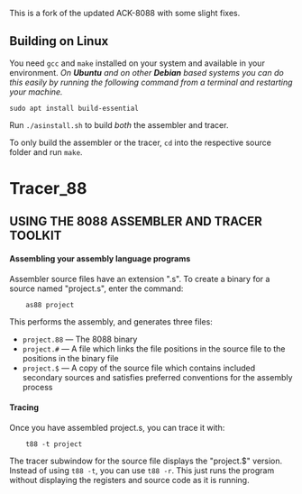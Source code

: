 This is a fork of the updated ACK-8088 with some slight fixes.

## Building on Linux

You need `gcc` and `make` installed on your system and available in your environment.
_On **Ubuntu** and on other **Debian** based systems you can do this easily by running the following command from a terminal and restarting your machine._
```
sudo apt install build-essential
```

Run `./asinstall.sh` to build _both_ the assembler and tracer.

To only build the assembler or the tracer, `cd` into the respective source folder and run `make`.


Tracer_88
=========

## USING THE 8088 ASSEMBLER AND TRACER TOOLKIT

#### Assembling your assembly language programs

Assembler source files have an extension ".s". To create a binary for a
source named "project.s", enter the command:

        as88 project

This performs the assembly, and generates three files:

- `project.88` — The 8088 binary
- `project.#` — A file which links the file positions in the source file to the positions in the binary file
- `project.$` — A copy of the source file which contains included secondary sources and satisfies preferred conventions for the assembly process

#### Tracing
Once you have assembled project.s, you can trace it with:

        t88 -t project

The tracer subwindow for the source file displays the "project.$" version.
Instead of using `t88 -t`, you can use `t88 -r`. This just runs the program without
displaying the registers and source code as it is running.
